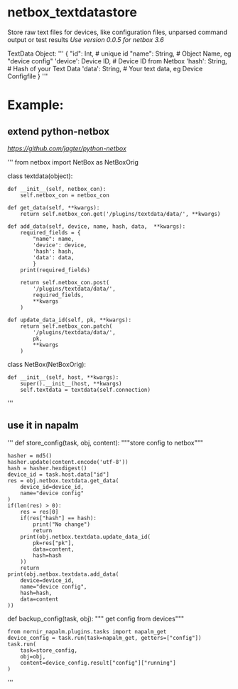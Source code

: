 # netbox_textdatastore
Store raw text files for devices, like configuration files, unparsed command output or test results
*Use version 0.0.5 for netbox 3.6* 

TextData Object:
'''
{
    "id": Int,                # unique id
    "name": String,           # Object Name, eg "device config"
    'device': Device ID,      # Device ID from Netbox
    'hash': String,           # Hash of your Text Data
    'data': String,           # Your text data, eg Device Configfile
}
'''


# Example:
## extend python-netbox
*https://github.com/jagter/python-netbox*

'''
from netbox import NetBox as NetBoxOrig

class textdata(object):

    def __init__(self, netbox_con):
        self.netbox_con = netbox_con

    def get_data(self, **kwargs):
        return self.netbox_con.get('/plugins/textdata/data/', **kwargs)

    def add_data(self, device, name, hash, data,  **kwargs):
        required_fields = {
            "name": name,
            'device': device,
            'hash': hash,
            'data': data,
            }
        print(required_fields)

        return self.netbox_con.post(
            '/plugins/textdata/data/',
            required_fields,
            **kwargs
        )

    def update_data_id(self, pk, **kwargs):
        return self.netbox_con.patch(
            '/plugins/textdata/data/',
            pk,
            **kwargs
        )


class NetBox(NetBoxOrig):


    def __init__(self, host, **kwargs):
        super().__init__(host, **kwargs)
        self.textdata = textdata(self.connection)
'''

## use it in napalm

'''
def store_config(task, obj, content):
    """store config to netbox"""

    hasher = md5()
    hasher.update(content.encode('utf-8'))
    hash = hasher.hexdigest()
    device_id = task.host.data["id"]
    res = obj.netbox.textdata.get_data(
        device_id=device_id,
        name="device config"
    )
    if(len(res) > 0):
        res = res[0]
        if(res["hash"] == hash):
            print("No change")
            return
        print(obj.netbox.textdata.update_data_id(
            pk=res["pk"],
            data=content,
            hash=hash
        ))
        return
    print(obj.netbox.textdata.add_data(
        device=device_id,
        name="device config",
        hash=hash,
        data=content
    ))

def backup_config(task, obj):
    """ get config from devices"""

    from nornir_napalm.plugins.tasks import napalm_get
    device_config = task.run(task=napalm_get, getters=["config"])
    task.run(
        task=store_config,
        obj=obj,
        content=device_config.result["config"]["running"]
    )
'''